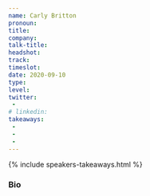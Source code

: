 ```yaml
---
name: Carly Britton
pronoun: 
title: 
company: 
talk-title: 
headshot: 
track: 
timeslot: 
date: 2020-09-10
type: 
level: 
twitter:
 - 
# linkedin: 
takeaways:
 - 
 - 
 - 
---
```


<p></p>

{% include speakers-takeaways.html %}

<h3>Bio</h3>
<p></p>